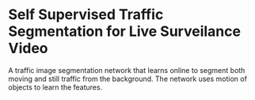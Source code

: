 # Self Supervised Traffic Segmentation for Live Surveilance Video
A traffic image segmentation network that learns online to segment both moving and still traffic from the background. The network uses motion of objects to learn the features.

